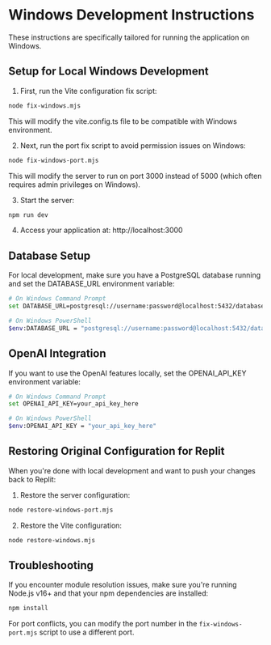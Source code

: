 # Windows Development Instructions

These instructions are specifically tailored for running the application on Windows.

## Setup for Local Windows Development

1. First, run the Vite configuration fix script:

```bash
node fix-windows.mjs
```

This will modify the vite.config.ts file to be compatible with Windows environment.

2. Next, run the port fix script to avoid permission issues on Windows:

```bash
node fix-windows-port.mjs
```

This will modify the server to run on port 3000 instead of 5000 (which often requires admin privileges on Windows).

3. Start the server:

```bash
npm run dev
```

4. Access your application at: http://localhost:3000

## Database Setup

For local development, make sure you have a PostgreSQL database running and set the DATABASE_URL environment variable:

```bash
# On Windows Command Prompt
set DATABASE_URL=postgresql://username:password@localhost:5432/databasename

# On Windows PowerShell
$env:DATABASE_URL = "postgresql://username:password@localhost:5432/databasename"
```

## OpenAI Integration

If you want to use the OpenAI features locally, set the OPENAI_API_KEY environment variable:

```bash
# On Windows Command Prompt
set OPENAI_API_KEY=your_api_key_here

# On Windows PowerShell
$env:OPENAI_API_KEY = "your_api_key_here"
```

## Restoring Original Configuration for Replit

When you're done with local development and want to push your changes back to Replit:

1. Restore the server configuration:

```bash
node restore-windows-port.mjs
```

2. Restore the Vite configuration:

```bash
node restore-windows.mjs
```

## Troubleshooting

If you encounter module resolution issues, make sure you're running Node.js v16+ and that your npm dependencies are installed:

```bash
npm install
```

For port conflicts, you can modify the port number in the `fix-windows-port.mjs` script to use a different port.